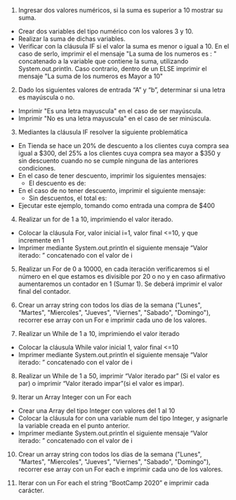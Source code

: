 1. Ingresar dos valores numéricos, si la suma es superior a 10  mostrar su suma.
  - Crear dos variables del tipo numérico con los valores 3 y 10.
  - Realizar la suma de dichas variables.
  - Verificar con la cláusula IF si el valor la suma es menor o igual a 10. En el caso de serlo, imprimir el el mensaje "La suma de los numeros es : " concatenado a la variable que contiene la suma, utilizando System.out.println. Caso contrario, dentro de un ELSE imprimir el mensaje "La suma de los numeros es Mayor a 10"

2. Dado los siguientes valores de entrada “A” y “b”, determinar si una letra es mayúscula o no. 
  - Imprimir "Es una letra mayuscula"  en el caso de ser mayúscula.
  - Imprimir "No es una letra mayuscula"  en el caso de ser minúscula.

3. Mediantes la cláusula IF resolver la siguiente problemática
  - En Tienda se hace un 20% de descuento a los clientes cuya compra sea igual a $300, del 25% a los clientes cuya compra sea mayor a $350 y sin descuento cuando no se cumple ninguna de las anteriores condiciones.
  - En el caso de tener descuento, imprimir los siguientes mensajes:
    - El descuento es de:  <valor>
  - En el caso de no tener descuento, imprimir el siguiente mensaje: 
    - Sin descuentos, el total es: <valor>
  - Ejecutar este ejemplo, tomando como entrada una compra de $400 

4. Realizar un for de 1 a 10, imprimiendo el valor iterado.
  - Colocar la cláusula For, valor inicial i=1, valor final <=10, y que incremente en 1
  - Imprimer mediante System.out.println el siguiente mensaje “Valor iterado: ” concatenado con el valor de i

5. Realizar un For de 0 a 10000,  en cada iteración verificaremos si el número en el que estamos es divisible por 20 o no y en caso afirmativo aumentaremos un contador en 1 (Sumar 1). Se deberá imprimir el valor final del contador.

6. Crear un array string con todos los días de la semana ("Lunes", "Martes", "Miercoles", "Jueves", "Viernes", "Sabado", "Domingo"), recorrer ese array con un For e imprimir cada uno de los valores.

7. Realizar un While de 1 a 10, imprimiendo el valor iterado
  - Colocar la cláusula While valor inicial 1, valor final <=10
  - Imprimer mediante System.out.println el siguiente mensaje “Valor iterado: ” concatenado con el valor de i

8. Realizar un While de 1 a 50, imprimir “Valor iterado <valor> par” (Si el valor es par) o imprimir “Valor iterado <valor> impar”(si el valor es impar).

9. Iterar un Array Integer con un For each
  - Crear una Array del tipo Integer con valores del 1 al 10
  - Colocar la cláusula for con una variable num del tipo Integer, y asignarle la variable creada en el punto anterior.
  - Imprimer mediante System.out.println el siguiente mensaje “Valor iterado: ” concatenado con el valor de i

10. Crear un array string con todos los días de la semana ("Lunes", "Martes", "Miercoles", "Jueves", "Viernes", "Sabado", "Domingo"), recorrer ese array con un For each e imprimir cada uno de los valores.

11. Iterar con un For each el string “BootCamp 2020” e imprimir cada carácter.
 

